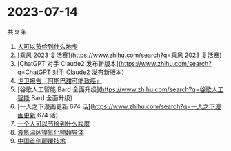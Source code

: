 # 2023-07-14

共 9 条

<!-- BEGIN -->
<!-- 最后更新时间 Fri Jul 14 2023 15:11:39 GMT+0800 (China Standard Time) -->

1. [人可以节俭到什么地步](https://www.zhihu.com/search?q=人可以节俭到什么地步)
1. [乘风 2023 复活赛](https://www.zhihu.com/search?q=乘风 2023 复活赛)
1. [ChatGPT 对手 Claude2 发布新版本](https://www.zhihu.com/search?q=ChatGPT 对手
   Claude2 发布新版本)
1. [世卫报告「阿斯巴甜可能致癌」](https://www.zhihu.com/search?q=世卫报告「阿斯巴甜可能致癌」)
1. [谷歌人工智能 Bard 全面升级](https://www.zhihu.com/search?q=谷歌人工智能 Bard
   全面升级)
1. [一人之下漫画更新 674 话](https://www.zhihu.com/search?q=一人之下漫画更新 674
   话)
1. [一个人可以节俭到什么程度](https://www.zhihu.com/search?q=一个人可以节俭到什么程度)
1. [液氮温区镍氧化物超导体](https://www.zhihu.com/search?q=液氮温区镍氧化物超导体)
1. [中国首创颠覆技术](https://www.zhihu.com/search?q=中国首创颠覆技术)

<!-- END -->
